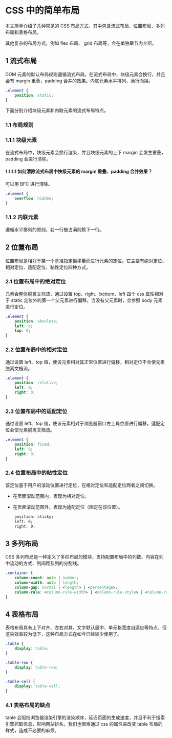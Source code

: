 # CSS 中的简单布局

本文简单介绍了几种常见的 CSS 布局方式，其中包含流式布局、位置布局、多列布局和表格布局。

其他复杂的布局方式，例如 flex 布局、 grid 布局等，会在单独章节内介绍。

## 1 流式布局

DOM 元素的默认布局规则遵循流式布局，在流式布局中，块级元素会换行，并且会有 margin 重叠，padding 合并的效果。内联元素水平排列，满行而换。

```css
.element {
    position: static;
}
```

下面分别介绍块级元素和内联元素的流式布局特点。

### 1.1 布局规则

### 1.1.1 块级元素

在流式布局中，块级元素会换行渲染，并且块级元素的上下 margin 会发生重叠，padding 会进行清除。

#### 1.1.1.1 如何清除流式布局中快级元素的 margin 重叠、padding 合并效果？

可以用 BFC 进行清除。

```css
.element {
    overflow: hidden;
}
```

### 1.1.2 内联元素

遵循水平排列的原则，若一行被占满则换下一行。

## 2 位置布局

位置布局是相对于某一个基准指定偏移量而进行元素的定位。它主要有绝对定位、相对定位、适配定位、粘性定位四种方式。

### 2.1 位置布局中的绝对定位

元素会整体脱离文档流，通过设置 top、right、bottom、left 四个 css 属性相对于 static 定位外的第一个父元素进行偏移。当没有父元素时，会参照 body 元素进行定位。

```css
.element {
    position: absolute;
    left: 0;
    top: 0;
} 
```

### 2.2 位置布局中的相对定位

通过设置 left、top 值，使该元素相对其正常位置进行偏移，相对定位不会使元素脱离文档流。

```css
.element {
    position: relative;
    left: 0;
    right: 0;
}
```

### 2.3 位置布局中的适配定位

通过设置 left、top 值，使该元素相对于浏览器窗口左上角位置进行偏移，适配定位会使元素脱离文档流。

```css
.element {
    position: fixed;
    left: 0;
    right: 0;
}
```

### 2.4 位置布局中的粘性定位

该定位基于用户的滚动位置进行定位，在相对定位和适配定位两者之间切换。

- 在页面滚动范围内，表现为相对定位。

- 在页面滚动范围外，表现为适配定位（固定在该位置）。

```css
    position: sticky;
    left: 0;
    right: 0;
```

## 3 多列布局

CSS 多列布局是一种定义了多栏布局的模块，支持配置布局中的列数、内容在列中流动的方式、列间距及列的分割线。

```css
.container {
    column-count: auto | number;
    column-width: auto | length;
    column-gap: normal | <length> | <percentage>;
    column-rule: <column-rule-width> | <column-rule-style> | <column-rule-color>;
}
```

## 4 表格布局

表格布局具有上下对齐、左右对其、文字默认居中、单元格宽度自适应等特点，但渲染效率较为低下，这种布局方式在如今已经较少使用了。

```css
.table {
    display: table;
} 

.table-row {
    display: table-row;
}

.table-cell {
    display: table-cell;
}
```

### 4.1 表格布局的缺点

table 会阻挡浏览器渲染引擎的渲染顺序，延迟页面的生成速度，并且不利于搜索引擎抓取信息，影响网站排名，我们也很难通过 css 的属性来改变 table 布局的样式，造成不必要的麻烦。